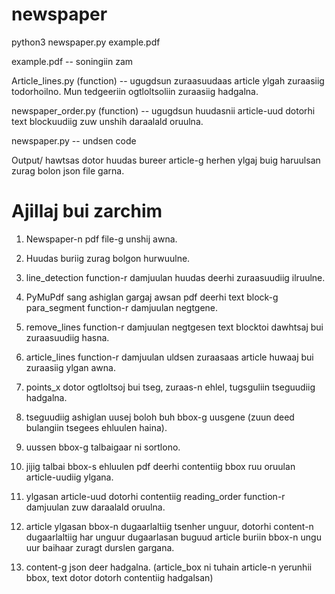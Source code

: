 # newspaper
python3 newspaper.py example.pdf

example.pdf -- soningiin zam

Article_lines.py (function) -- ugugdsun zuraasuudaas article ylgah zuraasiig todorhoilno. Mun tedgeeriin ogtloltsoliin zuraasiig hadgalna.

newspaper_order.py (function) -- ugugdsun huudasnii article-uud dotorhi text blockuudiig zuw unshih daraalald oruulna.

newspaper.py -- undsen code

Output/ hawtsas dotor huudas bureer article-g herhen ylgaj buig haruulsan zurag bolon json file garna.

# Ajillaj bui zarchim

1. Newspaper-n pdf file-g unshij awna.

2. Huudas buriig zurag bolgon hurwuulne.

3. line_detection function-r damjuulan huudas deerhi zuraasuudiig ilruulne.

4. PyMuPdf sang ashiglan gargaj awsan pdf deerhi text block-g para_segment function-r damjuulan negtgene.

5. remove_lines function-r damjuulan negtgesen text blocktoi dawhtsaj bui zuraasuudiig hasna.

6. article_lines function-r damjuulan uldsen zuraasaas article huwaaj bui zuraasiig ylgan awna.

7. points_x dotor ogtloltsoj bui tseg, zuraas-n ehlel, tugsguliin tseguudiig hadgalna.

8. tseguudiig ashiglan uusej boloh buh bbox-g uusgene (zuun deed bulangiin tsegees ehluulen haina).

9. uussen bbox-g talbaigaar ni sortlono.

10. jijig talbai bbox-s ehluulen pdf deerhi contentiig bbox ruu oruulan article-uudiig ylgana.

11. ylgasan article-uud dotorhi contentiig reading_order function-r damjuulan zuw daraalald oruulna.

12. article ylgasan bbox-n dugaarlaltiig tsenher unguur, dotorhi content-n dugaarlaltiig har unguur dugaarlasan buguud article buriin bbox-n ungu uur baihaar zuragt durslen gargana.

13. content-g json deer hadgalna. (article_box ni tuhain article-n yerunhii bbox, text dotor dotorh contentiig hadgalsan)
